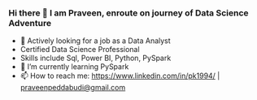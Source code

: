 ### Hi there 👋 I am Praveen, enroute on journey of Data Science Adventure

- 🔭 Actively looking for a job as a Data Analyst
- Certified Data Science Professional
- Skills include Sql, Power BI, Python, PySpark
- 🌱 I’m currently learning PySpark
- 📫 How to reach me: https://www.linkedin.com/in/pk1994/ | praveenpeddabudi@gmail.com
